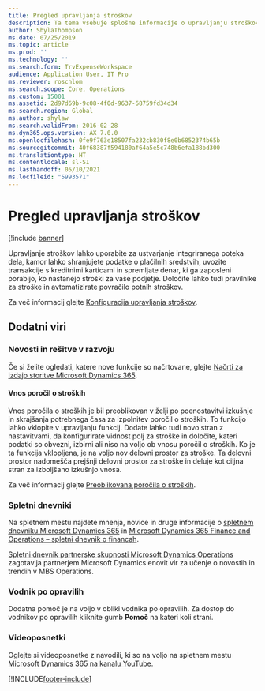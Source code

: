 ```yaml
---
title: Pregled upravljanja stroškov
description: Ta tema vsebuje splošne informacije o upravljanju stroškov in povezave do dodatnih virov. Upravljanje stroškov lahko uporabite za ustvarjanje integriranega poteka dela, kamor lahko shranjujete podatke o plačilnih sredstvih, uvozite transakcije s kreditnimi karticami in spremljate denar, ki ga zaposleni porabijo, ko nastanejo stroški za vaše podjetje.
author: ShylaThompson
ms.date: 07/25/2019
ms.topic: article
ms.prod: ''
ms.technology: ''
ms.search.form: TrvExpenseWorkspace
audience: Application User, IT Pro
ms.reviewer: roschlom
ms.search.scope: Core, Operations
ms.custom: 15001
ms.assetid: 2d97d69b-9c08-4f0d-9637-68759fd34d34
ms.search.region: Global
ms.author: shylaw
ms.search.validFrom: 2016-02-28
ms.dyn365.ops.version: AX 7.0.0
ms.openlocfilehash: 0fe9f763e18507fa232cb830f8e0b6852374b65b
ms.sourcegitcommit: 40f68387f594180af64a5e5c748b6efa188bd300
ms.translationtype: HT
ms.contentlocale: sl-SI
ms.lasthandoff: 05/10/2021
ms.locfileid: "5993571"
---
```

# <a name="expense-management-overview"></a>Pregled upravljanja stroškov

[!include [banner](../includes/banner.md)]

Upravljanje stroškov lahko uporabite za ustvarjanje integriranega poteka dela, kamor lahko shranjujete podatke o plačilnih sredstvih, uvozite transakcije s kreditnimi karticami in spremljate denar, ki ga zaposleni porabijo, ko nastanejo stroški za vaše podjetje. Določite lahko tudi pravilnike za stroške in avtomatizirate povračilo potnih stroškov.

Za več informacij glejte [Konfiguracija upravljanja stroškov](plan-expense-management.md).

## <a name="additional-resources"></a>Dodatni viri

### <a name="whats-new-and-in-development"></a>Novosti in rešitve v razvoju

Če si želite ogledati, katere nove funkcije so načrtovane, glejte [Načrti za izdajo storitve Microsoft Dynamics 365](/dynamics365/release-plans/).

#### <a name="expense-report-entry"></a>Vnos poročil o stroških

Vnos poročila o stroških je bil preoblikovan v želji po poenostavitvi izkušnje in skrajšanja potrebnega časa za izpolnitev poročil o stroških. To funkcijo lahko vklopite v upravljanju funkcij. Dodate lahko tudi novo stran z nastavitvami, da konfigurirate vidnost polj za stroške in določite, kateri podatki so obvezni, izbirni ali niso na voljo ob vnosu poročil o stroških. Ko je ta funkcija vklopljena, je na voljo nov delovni prostor za stroške. Ta delovni prostor nadomešča prejšnji delovni prostor za stroške in deluje kot ciljna stran za izboljšano izkušnjo vnosa.

Za več informacij glejte [Preoblikovana poročila o stroških](ExpenseWorkspaceNew.md).

### <a name="blogs"></a>Spletni dnevniki

Na spletnem mestu najdete mnenja, novice in druge informacije o [spletnem dnevniku Microsoft Dynamics 365](https://community.dynamics.com/b/msftdynamicsblog?c=Enterprise) in [Microsoft Dynamics 365 Finance and Operations – spletni dnevnik o financah](https://community.dynamics.com/365/financeandoperations/b/financials).

[Spletni dnevnik partnerske skupnosti Microsoft Dynamics Operations](https://community.dynamics.com/partner/b/operationspartnercommunityblog) zagotavlja partnerjem Microsoft Dynamics enovit vir za učenje o novostih in trendih v MBS Operations.

### <a name="task-guides"></a>Vodnik po opravilih

Dodatna pomoč je na voljo v obliki vodnika po opravilih. Za dostop do vodnikov po opravilih kliknite gumb **Pomoč** na kateri koli strani.

### <a name="videos"></a>Videoposnetki

Oglejte si videoposnetke z navodili, ki so na voljo na spletnem mestu [Microsoft Dynamics 365 na kanalu YouTube](https://www.youtube.com/channel/UCJGCg4rB3QSs8y_1FquelBQ).


[!INCLUDE[footer-include](../includes/footer-banner.md)]